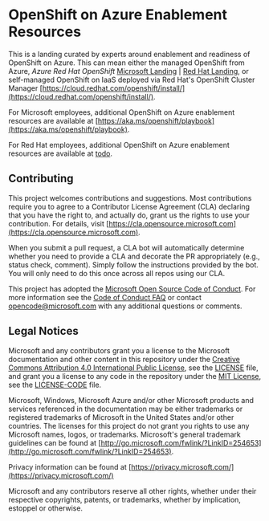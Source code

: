 # OpenShift on Azure Enablement Resources

This is a landing curated by experts around enablement and readiness of OpenShift on Azure. This can mean either the managed OpenShift from Azure, *Azure Red Hat OpenShift* [Microsoft Landing](https://azure.microsoft.com/services/openshift/) | [Red Hat Landing](https://www.openshift.com/products/azure-openshift), or self-managed OpenShift on IaaS deployed via Red Hat's OpenShift Cluster Manager [https://cloud.redhat.com/openshift/install/](https://cloud.redhat.com/openshift/install/).

For Microsoft employees, additional OpenShift on Azure enablement resources are available at [https://aka.ms/openshift/playbook](https://aka.ms/openshift/playbook).

For Red Hat employees, additional OpenShift on Azure enablement resources are available at [todo](#).

## Contributing

This project welcomes contributions and suggestions.  Most contributions require you to agree to a Contributor License Agreement (CLA) declaring that you have the right to, and actually do, grant us the rights to use your contribution. For details, visit [https://cla.opensource.microsoft.com](https://cla.opensource.microsoft.com).

When you submit a pull request, a CLA bot will automatically determine whether you need to provide a CLA and decorate the PR appropriately (e.g., status check, comment). Simply follow the instructions provided by the bot. You will only need to do this once across all repos using our CLA.

This project has adopted the [Microsoft Open Source Code of Conduct](https://opensource.microsoft.com/codeofconduct/). For more information see the [Code of Conduct FAQ](https://opensource.microsoft.com/codeofconduct/faq/) or contact [opencode@microsoft.com](mailto:opencode@microsoft.com) with any additional questions or comments.

## Legal Notices

Microsoft and any contributors grant you a license to the Microsoft documentation and other content in this repository under the [Creative Commons Attribution 4.0 International Public License](https://creativecommons.org/licenses/by/4.0/legalcode), see the [LICENSE](LICENSE) file, and grant you a license to any code in the repository under the [MIT License](https://opensource.org/licenses/MIT), see the [LICENSE-CODE](LICENSE-CODE) file.

Microsoft, Windows, Microsoft Azure and/or other Microsoft products and services referenced in the documentation may be either trademarks or registered trademarks of Microsoft in the United States and/or other countries. The licenses for this project do not grant you rights to use any Microsoft names, logos, or trademarks. Microsoft's general trademark guidelines can be found at [http://go.microsoft.com/fwlink/?LinkID=254653](http://go.microsoft.com/fwlink/?LinkID=254653).

Privacy information can be found at [https://privacy.microsoft.com/](https://privacy.microsoft.com/)

Microsoft and any contributors reserve all other rights, whether under their respective copyrights, patents, or trademarks, whether by implication, estoppel or otherwise.
